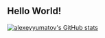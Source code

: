 ## Hello World!

[![alexeyyumatov's GitHub stats](https://github-readme-stats.vercel.app/api?username=alexeyumatov)](https://github.com/anuraghazra/github-readme-stats)
